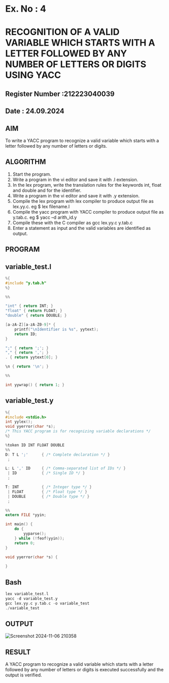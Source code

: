 # Ex. No : 4	
# RECOGNITION OF A VALID VARIABLE WHICH STARTS WITH A LETTER FOLLOWED BY ANY NUMBER OF LETTERS OR DIGITS USING YACC
## Register Number :212223040039
## Date : 24.09.2024

## AIM   
To write a YACC program to recognize a valid variable which starts with a letter followed by any number of letters or digits.

## ALGORITHM
1.	Start the program.
2.	Write a program in the vi editor and save it with .l extension.
3.	In the lex program, write the translation rules for the keywords int, float and double and for the identifier.
4.	Write a program in the vi editor and save it with .y extension.
5.	Compile the lex program with lex compiler to produce output file as lex.yy.c. eg $ lex filename.l
6.	Compile the yacc program with YACC compiler to produce output file as y.tab.c. eg $ yacc –d arith_id.y
7.	Compile these with the C compiler as gcc lex.yy.c y.tab.c
8.	Enter a statement as input and the valid variables are identified as output.

## PROGRAM
## variable_test.l
```c
%{
#include "y.tab.h"
%}

%%

"int" { return INT; }
"float" { return FLOAT; }
"double" { return DOUBLE; }

[a-zA-Z][a-zA-Z0-9]* {
    printf("\nIdentifier is %s", yytext);
    return ID;
}

";" { return ';'; }
"," { return ','; }
. { return yytext[0]; }

\n { return '\n'; }

%%

int yywrap() { return 1; }
```
## variable_test.y
```c
%{
#include <stdio.h>
int yylex();
void yyerror(char *s);
/* This YACC program is for recognizing variable declarations */
%}

%token ID INT FLOAT DOUBLE
%%
D: T L ';'      { /* Complete declaration */ }
 ;

L: L ',' ID     { /* Comma-separated list of IDs */ }
 | ID           { /* Single ID */ }
 ;

T: INT          { /* Integer type */ }
 | FLOAT        { /* Float type */ }
 | DOUBLE       { /* Double type */ }
 ;

%%
extern FILE *yyin;

int main() {
    do {
        yyparse();
    } while (!feof(yyin));
    return 0;
}

void yyerror(char *s) {
    
}
```
## Bash
```c
lex variable_test.l
yacc -d variable_test.y
gcc lex.yy.c y.tab.c -o variable_test
./variable_test
```
## OUTPUT 
![Screenshot 2024-11-06 210358](https://github.com/user-attachments/assets/b3a824c3-5a09-430c-99bf-deb05252ad7b)


## RESULT
A  YACC program to recognize a valid variable which starts with a letter followed by any number of letters or digits is executed successfully and the output is verified.


